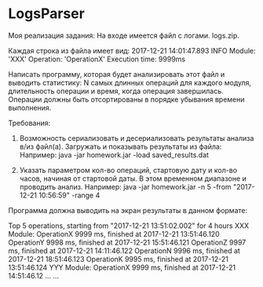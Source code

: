 # LogsParser
Моя реализация задания:
На входе имеется файл с логами. logs.zip.

Каждая строка из файла имеет вид:
2017-12-21 14:01:47.893 INFO   Module: 'XXX' Operation: 'OperationX' Execution time: 9999ms

Написать программу, которая будет анализировать этот файл и выводить статистику:
N самых длинных операций для каждого модуля, длительность операции и время, когда операция завершилась. Операции должны быть отсортированы в порядке убывания времени выполнения.

Требования:
1. Возможность сериализовать и десериализовать результаты анализа в/из файл(а). Загружать и показывать результаты из файла:
Например: java -jar homework.jar -load saved_results.dat

2. Указать параметром кол-во операций, стартовую дату и кол-во часов, начиная от стартовой даты. В этом временном диапазоне и проводить анализ.
Например:
java -jar homework.jar -n 5 -from "2017-12-21 10:56:59" -range 4

Программа должна выводить на экран результаты в данном формате:

Top 5 operations, starting from "2017-12-21 13:51:02.002" for 4 hours
XXX Module:
	OperationX 9999 ms, finished at 2017-12-21 13:51:46.120
OperationY 9998 ms, finished at 2017-12-21 15:51:46.121
OperationZ 9997 ms, finished at 2017-12-21 14:11:46.122
OperationN 9996 ms, finished at 2017-12-21 18:51:46.123
OperationK 9995 ms, finished at 2017-12-21 13:51:46.124
YYY Module:
	OperationX 9999 ms, finished at 2017-12-21 14:51:46.12
	...
...	 
